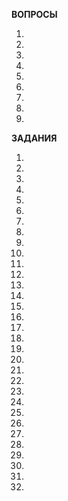 **ВОПРОСЫ**

1) 
2) 
3) 
4) 
5) 
6) 
7) 
8) 
9) 

**ЗАДАНИЯ**

1) 
2) 
3) 
4) 
5) 
6) 
7) 
8) 
9) 
10) 
11) 
12) 
13) 
14) 
15) 
16) 
17) 
18) 
19) 
20) 
21) 
22) 
23) 
24) 
25) 
26) 
27) 
28) 
29) 
30) 
31) 
32) 